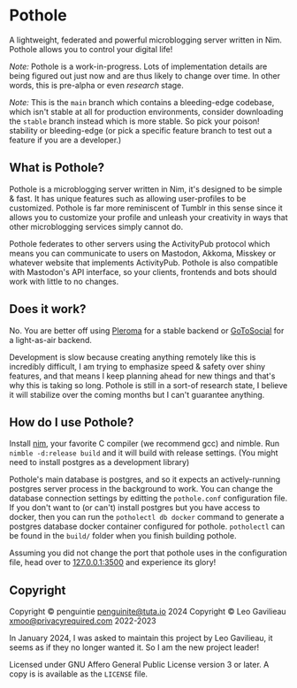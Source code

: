 # Pothole

A lightweight, federated and powerful microblogging server written in Nim. Pothole allows you to control your digital life!

*Note:* Pothole is a work-in-progress. Lots of implementation details are being figured out just now and are thus likely to change over time. In other words, this is pre-alpha or even *research* stage. 

*Note:* This is the `main` branch which contains a bleeding-edge codebase, which isn't stable at all for production environments, consider downloading the `stable` branch instead which is more stable. So pick your poison! stability or bleeding-edge (or pick a specific feature branch to test out a feature if you are a developer.)

## What is Pothole?

Pothole is a microblogging server written in Nim, it's designed to be simple & fast. It has unique features such as allowing user-profiles to be customized. Pothole is far more reminiscent of Tumblr in this sense since it allows you to customize your profile and unleash your creativity in ways that other microblogging services simply cannot do.

Pothole federates to other servers using the ActivityPub protocol which means you can communicate to users on Mastodon, Akkoma, Misskey or whatever website that implements ActivityPub. Pothole is also compatible with Mastodon's API interface, so your clients, frontends and bots should work with little to no changes.

## Does it work?

No. You are better off using [Pleroma](https://pleroma.social/) for a stable backend or [GoToSocial](https://gotosocial.org/) for a light-as-air backend.

Development is slow because creating anything remotely like this is incredibly difficult, I am trying to emphasize speed & safety over shiny features, and that means I keep planning ahead for new things and that's why this is taking so long. Pothole is still in a sort-of research state, I believe it will stabilize over the coming months but I can't guarantee anything.

## How do I use Pothole?

Install [nim](https://nim-lang.org/), your favorite C compiler (we recommend gcc) and nimble. Run `nimble -d:release build` and it will build with release settings. (You might need to install postgres as a development library)

Pothole's main database is postgres, and so it expects an actively-running postgres server process in the background to work. You can change the database connection settings by editting the `pothole.conf` configuration file. If you don't want to (or can't) install postgres but you have access to docker, then you can run the `potholectl db docker` command to generate a postgres database docker container configured for pothole. `potholectl` can be found in the `build/` folder when you finish building pothole.

Assuming you did not change the port that pothole uses in the configuration file, head over to [127.0.0.1:3500](http://127.0.0.1:3500) and experience its glory!

## Copyright

Copyright © penguintie <penguinite@tuta.io> 2024
Copyright © Leo Gavilieau <xmoo@privacyrequired.com> 2022-2023

In January 2024, I was asked to maintain this project by Leo Gavilieau, it seems as if they no longer wanted it. So I am the new project leader!

Licensed under GNU Affero General Public License version 3 or later. A copy is is available as the `LICENSE` file.
